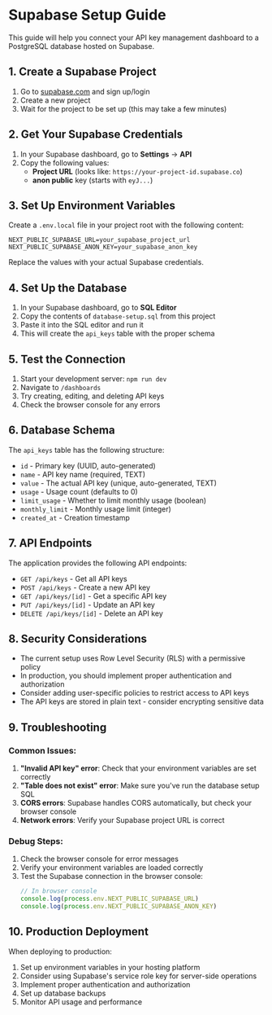 # Supabase Setup Guide

This guide will help you connect your API key management dashboard to a PostgreSQL database hosted on Supabase.

## 1. Create a Supabase Project

1. Go to [supabase.com](https://supabase.com) and sign up/login
2. Create a new project
3. Wait for the project to be set up (this may take a few minutes)

## 2. Get Your Supabase Credentials

1. In your Supabase dashboard, go to **Settings** → **API**
2. Copy the following values:
   - **Project URL** (looks like: `https://your-project-id.supabase.co`)
   - **anon public** key (starts with `eyJ...`)

## 3. Set Up Environment Variables

Create a `.env.local` file in your project root with the following content:

```env
NEXT_PUBLIC_SUPABASE_URL=your_supabase_project_url
NEXT_PUBLIC_SUPABASE_ANON_KEY=your_supabase_anon_key
```

Replace the values with your actual Supabase credentials.

## 4. Set Up the Database

1. In your Supabase dashboard, go to **SQL Editor**
2. Copy the contents of `database-setup.sql` from this project
3. Paste it into the SQL editor and run it
4. This will create the `api_keys` table with the proper schema

## 5. Test the Connection

1. Start your development server: `npm run dev`
2. Navigate to `/dashboards`
3. Try creating, editing, and deleting API keys
4. Check the browser console for any errors

## 6. Database Schema

The `api_keys` table has the following structure:

- `id` - Primary key (UUID, auto-generated)
- `name` - API key name (required, TEXT)
- `value` - The actual API key (unique, auto-generated, TEXT)
- `usage` - Usage count (defaults to 0)
- `limit_usage` - Whether to limit monthly usage (boolean)
- `monthly_limit` - Monthly usage limit (integer)
- `created_at` - Creation timestamp

## 7. API Endpoints

The application provides the following API endpoints:

- `GET /api/keys` - Get all API keys
- `POST /api/keys` - Create a new API key
- `GET /api/keys/[id]` - Get a specific API key
- `PUT /api/keys/[id]` - Update an API key
- `DELETE /api/keys/[id]` - Delete an API key

## 8. Security Considerations

- The current setup uses Row Level Security (RLS) with a permissive policy
- In production, you should implement proper authentication and authorization
- Consider adding user-specific policies to restrict access to API keys
- The API keys are stored in plain text - consider encrypting sensitive data

## 9. Troubleshooting

### Common Issues:

1. **"Invalid API key" error**: Check that your environment variables are set correctly
2. **"Table does not exist" error**: Make sure you've run the database setup SQL
3. **CORS errors**: Supabase handles CORS automatically, but check your browser console
4. **Network errors**: Verify your Supabase project URL is correct

### Debug Steps:

1. Check the browser console for error messages
2. Verify your environment variables are loaded correctly
3. Test the Supabase connection in the browser console:
   ```javascript
   // In browser console
   console.log(process.env.NEXT_PUBLIC_SUPABASE_URL)
   console.log(process.env.NEXT_PUBLIC_SUPABASE_ANON_KEY)
   ```

## 10. Production Deployment

When deploying to production:

1. Set up environment variables in your hosting platform
2. Consider using Supabase's service role key for server-side operations
3. Implement proper authentication and authorization
4. Set up database backups
5. Monitor API usage and performance 